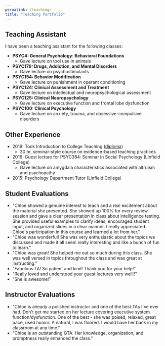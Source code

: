 ```yaml
---
permalink: /teaching/
title: "Teaching Portfolio"
---
```


## Teaching Assistant

I have been a teaching assistant for the following classes:

- **PSYC4: General Psychology: Behavioral Foundations**
    + Gave lecture on tool use in animals
- **PSYC179: Drugs, Addiction, and Mental Disorders**
    + Gave lecture on psychostimulants
- **PSYC154: Behavior Modification**
    + Gave lecture on punishment in operant conditioning
- **PSYC124: Clinical Assessment and Treatment**
    + Gave lecture on intellectual and neuropsychological assessment
- **PSYC125: Clinical Neuropsychology**
    + Gave lecture on executive function and frontal lobe dysfunction
- **PSYC100: Clinical Psychology**
    + Gave lecture on anxiety, trauma, and obsessive-compulsive disorders

## Other Experience

- 2019: Took Introduction to College Teaching ([diploma](/assets/files/teachingDiploma.pdf))
    + 30 hr, seminar-style course on evidence-based teaching practices
- 2016: Guest lecture for PSYC384: Seminar in Social Psychology (Linfield College)
	+ Gave lecture on amygdala characteristics associated with altruism and psychopathy
- 2015: Psychology Department Tutor (Linfield College)

## Student Evaluations

- "Chloe showed a genuine interest to teach and a real excitement about the material she presented. She showed up 100% for every review session and gave a clear presentation in class about intelligence testing. She provided useful examples to clarify ideas, encouraged student input, and organized slides in a clear manner. I really appreciated Chloe's participation in this course and learned a lot from her."
- "Chloe was wonderful! She was very enthusiastic about the topics we discussed and made it all seem really interesting and like a bunch of fun to learn."
- "Chloe was great! She helped me out so much during this class. She was well versed in topics throughout the class and was great at instructing."
- "Fabulous TA! So patient and kind! Thank you for your help!"
- "Really loved and understood your guest lectures very well!!"
- "She is awesome!"

## Instructor Evaluations
- "Chloe is already a polished instructor and one of the best TAs I've ever had. Don't get me started on her lecture covering executive system function/dysfunction. One of the best - she was poised, relaxed, great pace, used humor. A natural, I was floored. I would have her back in my classroom at any time."
- "Chloe is an outstanding GTA. Her knowledge, organization, and promptness really enhanced the class."